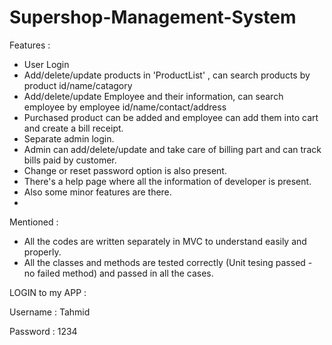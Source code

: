 # Supershop-Management-System


Features :
* User Login
* Add/delete/update products in 'ProductList' , can search products by product id/name/catagory
* Add/delete/update Employee and their information, can search employee by employee id/name/contact/address
* Purchased product can be added and employee can add them into cart and create a bill receipt.
* Separate admin login.
* Admin can add/delete/update and take care of billing part and can track bills paid by customer.
* Change or reset password option is also present.
* There's a help page where all the information of developer is present.
* Also some minor features are there.
* 
 Mentioned :
* All the codes are written separately in MVC to understand easily and properly.  
* All the classes and methods are tested correctly (Unit tesing passed - no failed method) and passed in all the cases.

LOGIN to my APP :

Username : Tahmid

Password : 1234
